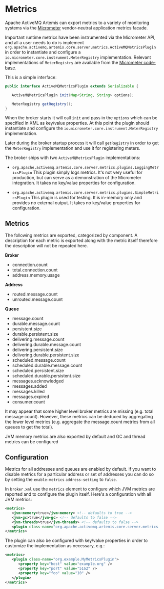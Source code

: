 # Metrics

Apache ActiveMQ Artemis can export metrics to a variety of monitoring systems
via the [Micrometer](https://micrometer.io/) vendor-neutral application metrics
facade.

Important runtime metrics have been instrumented via the Micrometer API, and
all a user needs to do is implement `org.apache.activemq.artemis.core.server.metrics.ActiveMQMetricsPlugin`
in order to instantiate and configure a `io.micrometer.core.instrument.MeterRegistry`
implementation. Relevant implementations of `MeterRegistry` are available from
the [Micrometer code-base](https://github.com/micrometer-metrics/micrometer/tree/master/implementations).

This is a simple interface:

```java
public interface ActiveMQMetricsPlugin extends Serializable {

   ActiveMQMetricsPlugin init(Map<String, String> options);

   MeterRegistry getRegistry();
}
```

When the broker starts it will call `init` and pass in the `options` which can
be specified in XML as key/value properties. At this point the plugin should
instantiate and configure the `io.micrometer.core.instrument.MeterRegistry`
implementation.

Later during the broker startup process it will call `getRegistry` in order to
get the `MeterRegistry` implementation and use it for registering meters.

The broker ships with two `ActiveMQMetricsPlugin` implementations:

- `org.apache.activemq.artemis.core.server.metrics.plugins.LoggingMetricsPlugin`
  This plugin simply logs metrics. It's not very useful for production, but can
  serve as a demonstration of the Micrometer integration. It takes no key/value
  properties for configuration.

- `org.apache.activemq.artemis.core.server.metrics.plugins.SimpleMetricsPlugin`
  This plugin is used for testing. It is in-memory only and provides no external
  output. It takes no key/value properties for configuration.

## Metrics

The following metrics are exported, categorized by component. A description for
each metric is exported along with the metric itself therefore the description
will not be repeated here.

**Broker**

- connection.count
- total.connection.count
- address.memory.usage

**Address**

- routed.message.count
- unrouted.message.count

**Queue**

- message.count
- durable.message.count
- persistent.size
- durable.persistent.size
- delivering.message.count
- delivering.durable.message.count
- delivering.persistent.size
- delivering.durable.persistent.size
- scheduled.message.count
- scheduled.durable.message.count
- scheduled.persistent.size
- scheduled.durable.persistent.size
- messages.acknowledged
- messages.added
- messages.killed
- messages.expired
- consumer.count

It may appear that some higher level broker metrics are missing (e.g. total
message count). However, these metrics can be deduced by aggregating the
lower level metrics (e.g. aggregate the message.count metrics from all queues
to get the total).

JVM memory metrics are also exported by default and GC and thread metrics can
be configured

## Configuration

Metrics for all addresses and queues are enabled by default. If you want to
disable metrics for a particular address or set of addresses you can do so by
setting the `enable-metrics` `address-setting` to `false`.

In `broker.xml` use the `metrics` element to configure which JVM metrics are
reported and to configure the plugin itself. Here's a configuration with all
JVM metrics:

```xml
<metrics>
   <jvm-memory>true</jvm-memory> <!-- defaults to true -->
   <jvm-gc>true</jvm-gc> <!-- defaults to false -->
   <jvm-threads>true</jvm-threads> <!-- defaults to false -->
   <plugin class-name="org.apache.activemq.artemis.core.server.metrics.plugins.LoggingMetricsPlugin"/>
</metrics>
```

The plugin can also be configured with key/value properties in order to
customize the implementation as necessary, e.g.:

```xml
<metrics>
   <plugin class-name="org.example.MyMetricsPlugin">
      <property key="host" value="example.org" />
      <property key="port" value="5162" />
      <property key="foo" value="10" />
   </plugin>
</metrics>
```